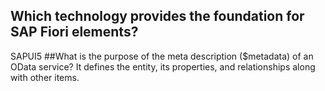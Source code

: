 ## Which technology provides the foundation for SAP Fiori elements? 
SAPUI5
##What is the purpose of the meta description ($metadata) of an OData service?
It defines the entity, its properties, and relationships along with other items.
